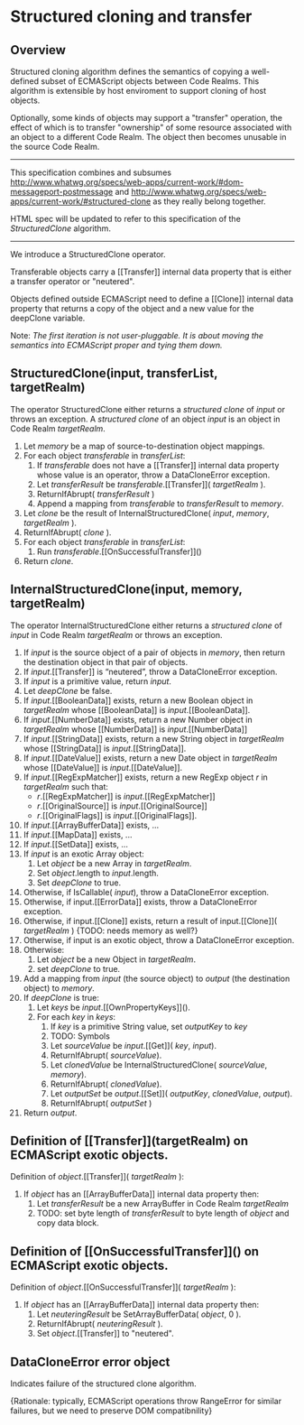 # Structured cloning and transfer
## Overview

Structured cloning algorithm defines the semantics of copying a well-defined subset of ECMAScript 
objects between Code Realms. This algorithm is extensible by host enviroment to support cloning of host objects.

Optionally, some kinds of objects may support a "transfer" operation, the effect of which is to transfer 
"ownership" of some resource associated with an object to a different Code Realm. 
The object then becomes unusable in the source Code Realm. 

----

This specification combines and subsumes http://www.whatwg.org/specs/web-apps/current-work/#dom-messageport-postmessage and 
http://www.whatwg.org/specs/web-apps/current-work/#structured-clone as they really belong together.

HTML spec will be updated to refer to this specification of the _StructuredClone_ algorithm.

----

We introduce a StructuredClone operator.

Transferable objects carry a [[Transfer]] internal data property that is either a transfer operator or "neutered".

Objects defined outside ECMAScript need to define a [[Clone]] internal data property that returns a copy of the 
object and a new value for the deepClone variable.

Note: _The first iteration is not user-pluggable. It is about moving the semantics into ECMAScript
proper and tying them down._


## StructuredClone(input, transferList, targetRealm)

The operator StructuredClone either returns a _structured clone_ of _input_ or throws an exception.
A _structured clone_ of an object _input_ is an object in Code Realm _targetRealm_.

1. Let _memory_ be a map of source-to-destination object mappings.
1. For each object _transferable_ in _transferList_:
    1. If _transferable_ does not have a [[Transfer]] internal data property whose value is an operator, 
       throw a DataCloneError exception.
    1. Let _transferResult_ be _transferable_.\[[Transfer]]\( _targetRealm_ ).
    2. ReturnIfAbrupt( _transferResult_ )
    1. Append a mapping from _transferable_ to _transferResult_ to _memory_.
1. Let _clone_ be the result of InternalStructuredClone( _input_, _memory_, _targetRealm_ ).
1. ReturnIfAbrupt( _clone_ ).
1. For each object _transferable_ in _transferList_:
    1. Run _transferable_.\[\[OnSuccessfulTransfer\]\]\()
1. Return _clone_.


## InternalStructuredClone(input, memory, targetRealm)

The operator InternalStructuredClone either returns a _structured clone_ of _input_ in Code Realm _targetRealm_
or throws an exception.

1. If _input_ is the source object of a pair of objects in _memory_, then return the destination object in that pair of objects.
1. If _input_.[[Transfer]] is “neutered”, throw a DataCloneError exception.
1. If _input_ is a primitive value, return _input_.
1. Let _deepClone_ be false.
1. If _input_.[[BooleanData]] exists, 
      return a new Boolean object in _targetRealm_ whose [[BooleanData]] is _input_.[[BooleanData]].
1. If _input_.[[NumberData]] exists, 
      return a new Number object in _targetRealm_ whose [[NumberData]] is _input_.[[NumberData]] 
1. If _input_.[[StringData]] exists, return a new String object in _targetRealm_ whose [[StringData]] is _input_.[[StringData]].
1. If _input_.[[DateValue]] exists, return a new Date object in _targetRealm_ whose [[DateValue]] is _input_.[[DateValue]].
1. If _input_.[[RegExpMatcher]] exists, return a new RegExp object _r_ in _targetRealm_ such that: 
    * _r_.[[RegExpMatcher]] is _input_.[[RegExpMatcher]]
    * _r_.[[OriginalSource]] is _input_.[[OriginalSource]]
    * _r_.[[OriginalFlags]] is _input_.[[OriginalFlags]].
1. If _input_.[[ArrayBufferData]] exists, ...
1. If _input_.[[MapData]] exists, ...
1. If _input_.[[SetData]] exists, ...
1. If _input_ is an exotic Array object:
    1. Let _object_ be a new Array in _targetRealm_.
    1. Set _object_.length to _input_.length.
    1. Set _deepClone_ to true.
1. Otherwise, if IsCallable( _input_), throw a DataCloneError exception.
1. Otherwise, if input.[[ErrorData]] exists, throw a DataCloneError exception.
1. Otherwise, if input.[[Clone]] exists, return a result of input.\[[Clone]]( _targetRealm_ ) {TODO: needs memory as well?}
1. Otherwise, if input is an exotic object, throw a DataCloneError exception.
1. Otherwise: 
    1. Let _object_ be a new Object in _targetRealm_.
    1. set _deepClone_ to true.
1. Add a mapping from _input_ (the source object) to _output_ (the destination object) to _memory_.
1. If _deepClone_ is true:
   1. Let _keys_ be _input_.[[OwnPropertyKeys]]\().
   1. For each _key_ in _keys_:
      1. If _key_ is a primitive String value, set _outputKey_ to _key_
      1. TODO: Symbols
      1. Let _sourceValue_ be _input_.[[Get]]\( _key_, _input_).
      1. ReturnIfAbrupt( _sourceValue_).
      1. Let _clonedValue_ be InternalStructuredClone( _sourceValue_, _memory_). 
      1. ReturnIfAbrupt( _clonedValue_).
      1. Let _outputSet_ be _output_.[[Set]]\( _outputKey_, _clonedValue_, _output_).
      1. ReturnIfAbrupt( _outputSet_ )
1. Return _output_.

## Definition of \[\[Transfer]]\(targetRealm) on ECMAScript exotic objects.

Definition of _object_.\[[Transfer]]\( _targetRealm_ ):

1. If _object_ has an [[ArrayBufferData]] internal data property then:
    1. Let _transferResult_ be a new ArrayBuffer in Code Realm _targetRealm_
    1. TODO: set byte length of _transferResult_ to byte length of _object_ and copy data block.

## Definition of \[\[OnSuccessfulTransfer]]\() on ECMAScript exotic objects.

Definition of _object_.\[[OnSuccessfulTransfer]]\( _targetRealm_ ):

1. If _object_ has an [[ArrayBufferData]] internal data property then:
    1. Let _neuteringResult_ be SetArrayBufferData( _object_, 0 ).
    1. ReturnIfAbrupt( _neuteringResult_ ).
    1. Set _object_.\[[Transfer]] to "neutered".

## DataCloneError error object

Indicates failure of the structured clone algorithm.

{Rationale: typically, ECMAScript operations throw RangeError for similar failures, 
but we need to preserve DOM compatibnility}

